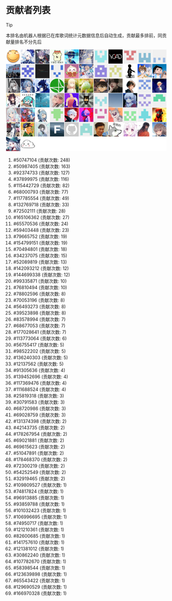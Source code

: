 # 贡献者列表

> [!TIP]
> 本排名由机器人根据已在库歌词统计元数据信息后自动生成，贡献最多排前，同贡献量排名不分先后

![贡献者头像画廊](./CONTRIBUTORS.svg)

1. #50747104 (贡献次数: 248)
2. #50987405 (贡献次数: 163)
3. #92374733 (贡献次数: 127)
4. #37899975 (贡献次数: 116)
5. #115442729 (贡献次数: 82)
6. #68000793 (贡献次数: 77)
7. #117785554 (贡献次数: 49)
8. #132769718 (贡献次数: 33)
9. #72502111 (贡献次数: 28)
10. #165106362 (贡献次数: 27)
11. #65570536 (贡献次数: 24)
12. #59403448 (贡献次数: 23)
13. #79665752 (贡献次数: 19)
14. #154799151 (贡献次数: 19)
15. #70494801 (贡献次数: 18)
16. #34237075 (贡献次数: 15)
17. #52089819 (贡献次数: 13)
18. #142093212 (贡献次数: 12)
19. #144699338 (贡献次数: 12)
20. #99335871 (贡献次数: 10)
21. #76810494 (贡献次数: 10)
22. #78802596 (贡献次数: 8)
23. #70053196 (贡献次数: 8)
24. #56493273 (贡献次数: 8)
25. #39523898 (贡献次数: 8)
26. #83578994 (贡献次数: 7)
27. #68677053 (贡献次数: 7)
28. #177028641 (贡献次数: 7)
29. #113773064 (贡献次数: 6)
30. #56755417 (贡献次数: 5)
31. #98522202 (贡献次数: 5)
32. #136240303 (贡献次数: 5)
33. #12137562 (贡献次数: 5)
34. #91305636 (贡献次数: 4)
35. #139452696 (贡献次数: 4)
36. #117369476 (贡献次数: 4)
37. #111688524 (贡献次数: 4)
38. #25819318 (贡献次数: 3)
39. #30791583 (贡献次数: 3)
40. #68720986 (贡献次数: 3)
41. #69028759 (贡献次数: 3)
42. #131374398 (贡献次数: 2)
43. #42143735 (贡献次数: 2)
44. #178267954 (贡献次数: 2)
45. #69021881 (贡献次数: 2)
46. #69615623 (贡献次数: 2)
47. #51047891 (贡献次数: 2)
48. #178468370 (贡献次数: 2)
49. #72300219 (贡献次数: 2)
50. #54252549 (贡献次数: 2)
51. #32919465 (贡献次数: 2)
52. #109809527 (贡献次数: 1)
53. #74817824 (贡献次数: 1)
54. #96913885 (贡献次数: 1)
55. #93859788 (贡献次数: 1)
56. #101032423 (贡献次数: 1)
57. #106996695 (贡献次数: 1)
58. #74950717 (贡献次数: 1)
59. #121210361 (贡献次数: 1)
60. #82600685 (贡献次数: 1)
61. #141757610 (贡献次数: 1)
62. #121381012 (贡献次数: 1)
63. #30862240 (贡献次数: 1)
64. #107782670 (贡献次数: 1)
65. #58398544 (贡献次数: 1)
66. #123639898 (贡献次数: 1)
67. #65543422 (贡献次数: 1)
68. #129690529 (贡献次数: 1)
69. #166970328 (贡献次数: 1)
